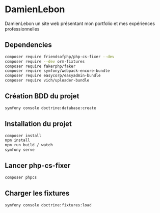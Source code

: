 # DamienLebon

DamienLebon un site web présentant mon portfolio et mes expériences professionnelles

## Dependencies
```bash
composer require friendsofphp/php-cs-fixer --dev
composer require --dev orm-fixtures
composer require fakerphp/faker
composer require symfony/webpack-encore-bundle
composer require easycorp/easyadmin-bundle
composer require vich/uploader-bundle
```

## Création BDD du projet

```bash
symfony console doctrine:database:create
```

## Installation du projet

```bash
composer install
npm install
npm run build / watch
symfony serve
```

## Lancer php-cs-fixer
```bash
composer phpcs
```

## Charger les fixtures
```bash
symfony console doctrine:fixtures:load
```